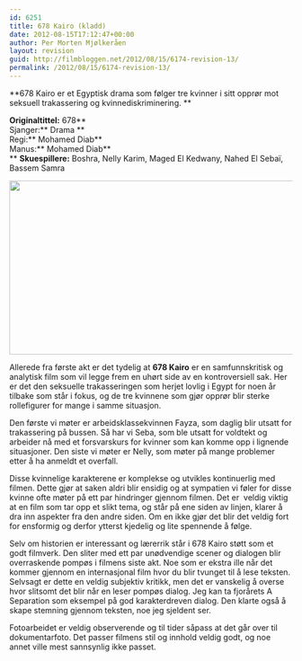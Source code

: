```yaml
---
id: 6251
title: 678 Kairo (kladd)
date: 2012-08-15T17:12:47+00:00
author: Per Morten Mjølkeråen
layout: revision
guid: http://filmbloggen.net/2012/08/15/6174-revision-13/
permalink: /2012/08/15/6174-revision-13/
---
```

**678 Kairo er et Egyptisk drama som følger tre kvinner i sitt opprør mot seksuell trakassering og kvinnediskriminering. **

**Originaltittel:** 678**  
Sjanger:** Drama **  
Regi:** Mohamed Diab**  
Manus:** Mohamed Diab**  
** **Skuespillere:** Boshra, Nelly Karim, Maged El Kedwany, Nahed El Sebaï, Bassem Samra

<a href="http://filmbloggen.net/?attachment_id=6178" rel="attachment wp-att-6178"><img class="alignnone size-large wp-image-6178" src="http://filmbloggen.net/wp-content/uploads//2012/08/11-002-620x310.jpg" alt="" width="620" height="310" /><br /> </a>

Allerede fra første akt er det tydelig at **678 Kairo** er en samfunnskritisk og analytisk film som vil legge frem en uhørt side av en kontroversiell sak. Her er det den seksuelle trakasseringen som herjet lovlig i Egypt for noen år tilbake som står i fokus, og de tre kvinnene som gjør opprør blir sterke rollefigurer for mange i samme situasjon.

Den første vi møter er arbeidsklassekvinnen Fayza, som daglig blir utsatt for trakassering på bussen. Så har vi Seba, som ble utsatt for voldtekt og arbeider nå med et forsvarskurs for kvinner som kan komme opp i lignende situasjoner. Den siste vi møter er Nelly, som møter på mange problemer etter å ha anmeldt et overfall.

Disse kvinnelige karakterene er komplekse og utvikles kontinuerlig med filmen. Dette gjør at saken aldri blir ensidig og at sympatien vi føler for disse kvinne ofte møter på ett par hindringer gjennom filmen. Det er  veldig viktig at en film som tar opp et slikt tema, og står på ene siden av linjen, klarer å dra inn aspekter fra den andre siden. Om en ikke gjør det blir det veldig fort for ensformig og derfor ytterst kjedelig og lite spennende å følge.

Selv om historien er interessant og lærerrik står i 678 Kairo støtt som et godt filmverk. Den sliter med ett par unødvendige scener og dialogen blir overraskende pompøs i filmens siste akt. Noe som er ekstra ille når det kommer gjennom en internasjonal film hvor du blir tvunget til å lese teksten. Selvsagt er dette en veldig subjektiv kritikk, men det er vanskelig å overse hvor slitsomt det blir når en leser pompøs dialog. Jeg kan ta fjorårets A Separation som eksempel på god karakterdreven dialog. Den klarte også å skape stemning gjennom teksten, noe jeg sjeldent ser.

Fotoarbeidet er veldig observerende og til tider såpass at det går over til dokumentarfoto. Det passer filmens stil og innhold veldig godt, og noe annet ville mest sannsynlig ikke passet.